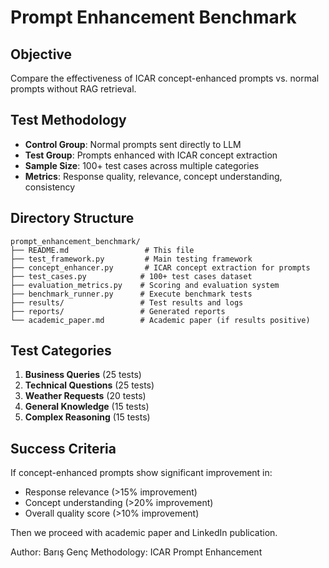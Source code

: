 # Prompt Enhancement Benchmark

## Objective
Compare the effectiveness of ICAR concept-enhanced prompts vs. normal prompts without RAG retrieval.

## Test Methodology
- **Control Group**: Normal prompts sent directly to LLM
- **Test Group**: Prompts enhanced with ICAR concept extraction
- **Sample Size**: 100+ test cases across multiple categories
- **Metrics**: Response quality, relevance, concept understanding, consistency

## Directory Structure
```
prompt_enhancement_benchmark/
├── README.md                 # This file
├── test_framework.py         # Main testing framework
├── concept_enhancer.py       # ICAR concept extraction for prompts
├── test_cases.py            # 100+ test cases dataset
├── evaluation_metrics.py    # Scoring and evaluation system
├── benchmark_runner.py      # Execute benchmark tests
├── results/                 # Test results and logs
├── reports/                 # Generated reports
└── academic_paper.md        # Academic paper (if results positive)
```

## Test Categories
1. **Business Queries** (25 tests)
2. **Technical Questions** (25 tests)
3. **Weather Requests** (20 tests)
4. **General Knowledge** (15 tests)
5. **Complex Reasoning** (15 tests)

## Success Criteria
If concept-enhanced prompts show significant improvement in:
- Response relevance (>15% improvement)
- Concept understanding (>20% improvement)
- Overall quality score (>10% improvement)

Then we proceed with academic paper and LinkedIn publication.

Author: Barış Genç
Methodology: ICAR Prompt Enhancement